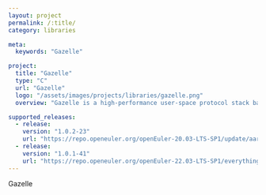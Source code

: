 ```yaml
---
layout: project
permalink: /:title/
category: libraries

meta:
  keywords: "Gazelle"

project:
  title: "Gazelle"
  type: "C"
  url: "Gazelle"
  logo: "/assets/images/projects/libraries/gazelle.png"
  overview: "Gazelle is a high-performance user-space protocol stack based on DPDK + Lwip. Leveraging DPDK's high-performance packet processing and Gazelle's efforts in scheduling, protocol stack threading, and other aspects, Gazelle exhibits strong competitiveness in latency, throughput, and other aspects. Currently, it enjoys widespread usage in scenarios such as finance and storage."

supported_releases:
  - release:
    version: "1.0.2-23"
    url: "https://repo.openeuler.org/openEuler-20.03-LTS-SP1/update/aarch64/Packages/gazelle-1.0.2-23.oe1.aarch64.rpm"
  - release:
    version: "1.0.1-41"
    url: "https://repo.openeuler.org/openEuler-22.03-LTS-SP1/everything/aarch64/Packages/gazelle-1.0.1-41.oe2203sp1.aarch64.rpm"
---
```


<p>Gazelle</p>
